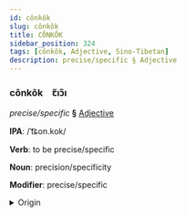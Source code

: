 ```yaml
---
id: cônkôk
slug: cônkôk
title: CÔNKÔK
sidebar_position: 324
tags: [cônkôk, Adjective, Sino-Tibetan]
description: precise/specific § Adjective
---
```


### cônkôk&emsp;<span kind="abugida">ꞇ̃ıɔ̑ı</span>

*precise/specific* **§** [Adjective](../../tags/Adjective)

**IPA**: /ˈt͡ɕon.kok/

**Verb**: to be precise/specific

**Noun**: precision/specificity

**Modifier**: precise/specific

<details>
    <summary>Origin</summary>
    Cantonese 準確 zeon2 kok3 /tsɵn.kɔːk̚/<br/>
    <em>Sino-Tibetan Language Family</em>
</details>